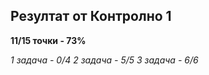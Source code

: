 ## Резултат от Контролно 1
**11/15 точки - 73%**

*1 задача - 0/4*
*2 задача - 5/5*
*3 задача - 6/6*